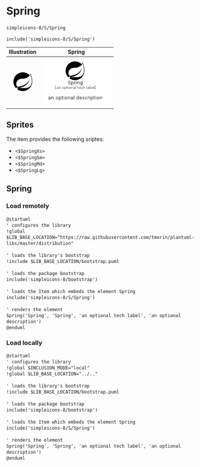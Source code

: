 # Spring


```text
simpleicons-8/S/Spring
```

```text
include('simpleicons-8/S/Spring')
```



| Illustration | Spring |
| :---: | :---: |
| ![illustration for Illustration](../../simpleicons-8/S/Spring.png) | ![illustration for Spring](../../simpleicons-8/S/Spring.Local.png) |



## Sprites
The item provides the following sriptes:

- `<$SpringXs>`
- `<$SpringSm>`
- `<$SpringMd>`
- `<$SpringLg>`





## Spring

### Load remotely
```plantuml
@startuml
' configures the library
!global $LIB_BASE_LOCATION="https://raw.githubusercontent.com/tmorin/plantuml-libs/master/distribution"

' loads the library's bootstrap
!include $LIB_BASE_LOCATION/bootstrap.puml

' loads the package bootstrap
include('simpleicons-8/bootstrap')

' loads the Item which embeds the element Spring
include('simpleicons-8/S/Spring')

' renders the element
Spring('Spring', 'Spring', 'an optional tech label', 'an optional description')
@enduml
```

### Load locally
```plantuml
@startuml
' configures the library
!global $INCLUSION_MODE="local"
!global $LIB_BASE_LOCATION="../.."

' loads the library's bootstrap
!include $LIB_BASE_LOCATION/bootstrap.puml

' loads the package bootstrap
include('simpleicons-8/bootstrap')

' loads the Item which embeds the element Spring
include('simpleicons-8/S/Spring')

' renders the element
Spring('Spring', 'Spring', 'an optional tech label', 'an optional description')
@enduml
```

